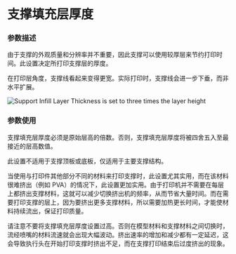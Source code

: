 支撑填充层厚度
====
### **参数描述**
由于支撑的外观质量和分辨率并不重要，因此支撑可以使用较厚层来节约打印时间。此设置决定所打印支撑层的厚度。

在打印层角度，支撑线看起来变得更宽。实际打印时，支撑线会进一步下垂，而非水平扩展。

![Support Infill Layer Thickness is set to three times the layer height](../images/support_infill_sparse_thickness.png)

### **参数使用**
支撑填充层厚度必须是原始层高的倍数。否则，支撑填充层厚度将被四舍五入至最接近的层高数值。

此设置不适用于支撑顶板或底板，仅适用于主要支撑结构。

当使用与打印件其他部分不同的材料来打印支撑时，此设置尤其实用，而在该材料很难挤出（例如 PVA）的情况下，此设置更加实用。由于打印机并不需要在每层上都挤出支撑材料，这就可以减少切换挤出机的频率，从而节省大量时间。而在需要打印支撑的层上，因为要挤出更多支撑材料，所以需要加热更长时间，才能使材料持续流出，保证打印质量。

请注意不要将支撑填充层厚度设置过高。否则在模型材料和支撑材料之间切换时，流经喷嘴的材料流速就会出现大幅波动。挤出速率的增加和减少都有一定延迟，这会导致执行头在开始打印支撑时挤出不足，而在支撑打印结束后过度挤出的现象。  